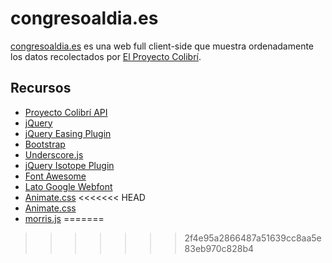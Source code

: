 congresoaldia.es
=============

 [congresoaldia.es](http://congresoaldia.es) es una web full client-side que muestra ordenadamente los datos recolectados por [El Proyecto Colibrí](https://proyectocolibri.com).


Recursos
------------

* [Proyecto Colibrí API](http://proyectocolibri.es/documentacion/)
* [jQuery](http://jquery.com/)
* [jQuery Easing Plugin](http://gsgd.co.uk/sandbox/jquery/easing/)
* [Bootstrap](http://getbootstrap.com/2.3.2/)
* [Underscore.js](http://underscorejs.org/)
* [jQuery Isotope Plugin](http://isotope.metafizzy.co/)
* [Font Awesome](http://fortawesome.github.io/Font-Awesome/)
* [Lato Google Webfont](http://www.google.com/fonts/specimen/Lato)
* [Animate.css](http://daneden.me/animate/)
<<<<<<< HEAD
* [Animate.css](http://daneden.me/animate/)
* [morris.js](http://www.oesmith.co.uk/morris.js/)
=======
>>>>>>> 2f4e95a2866487a51639cc8aa5e83eb970c828b4
